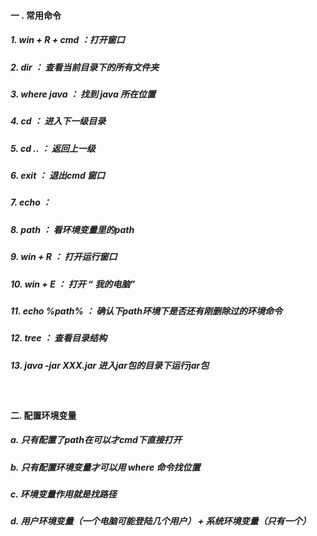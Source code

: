 #### 一 . 常用命令
##### 1.  win + R + cmd ：打开窗口
##### 2.  dir           ： 查看当前目录下的所有文件夹
##### 3.  where java    ： 找到 java 所在位置
##### 4.  cd            ： 进入下一级目录
##### 5.  cd ..         ： 返回上一级
##### 6.  exit          ： 退出cmd 窗口
##### 7.  echo          ： 
##### 8.  path          ： 看环境变量里的path
##### 9.  win + R       ： 打开运行窗口
##### 10. win + E       ： 打开 “ 我的电脑”
##### 11. echo %path%   ： 确认下path环境下是否还有刚删除过的环境命令
##### 12. tree          ： 查看目录结构
##### 13. java -jar XXX.jar 进入jar包的目录下运行jar包
&nbsp;
#### 二. 配置环境变量
##### a. 只有配置了path在可以才cmd下直接打开
##### b. 只有配置环境变量才可以用 where 命令找位置
##### c. 环境变量作用就是找路径
##### d. 用户环境变量（一个电脑可能登陆几个用户） + 系统环境变量（只有一个）
